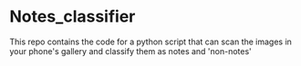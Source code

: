 # Notes_classifier
This repo contains the code for a python script that can scan the images in your phone's gallery and classify them as notes and 'non-notes' 
